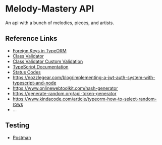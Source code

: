 # Melody-Mastery API

An api with a bunch of melodies, pieces, and artists.


## Reference Links

- [Foreign Keys in TypeORM](https://orkhan.gitbook.io/typeorm/docs/many-to-one-one-to-many-relations)
- [Class Validator](https://www.npmjs.com/package/class-validator)
- [Class Validator Custom Validation](https://www.npmjs.com/package/class-validator#custom-validation-classes)
- [TypeScript Documentation](https://www.typescriptlang.org/docs/handbook/)
- [Status Codes](https://developer.mozilla.org/en-US/docs/Web/HTTP/Status)
- https://nozzlegear.com/blog/implementing-a-jwt-auth-system-with-typescript-and-node
- https://www.onlinewebtoolkit.com/hash-generator
- https://generate-random.org/api-token-generator
- https://www.kindacode.com/article/typeorm-how-to-select-random-rows
- ...


## Testing
- [Postman](https://www.postman.com/downloads/)
